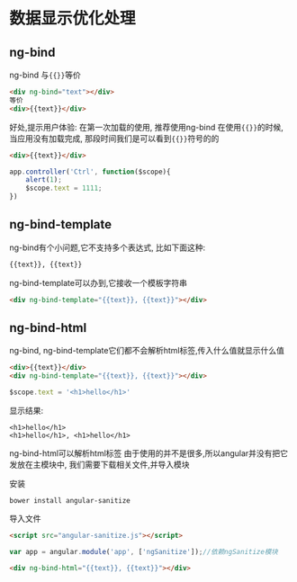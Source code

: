# 数据显示优化处理

## ng-bind
ng-bind 与`{{}}`等价
```html
<div ng-bind="text"></div>
等价
<div>{{text}}</div>
```

好处,提示用户体验:
在第一次加载的使用, 推荐使用ng-bind
在使用`{{}}`的时候, 当应用没有加载完成, 那段时间我们是可以看到`{{}}`符号的的
```html
<div>{{text}}</div>
```

```js
app.controller('Ctrl', function($scope){
    alert(1);
    $scope.text = 1111;
})
```


## ng-bind-template

ng-bind有个小问题,它不支持多个表达式, 比如下面这种:
```html
{{text}}, {{text}}
```

ng-bind-template可以办到,它接收一个模板字符串
```html
<div ng-bind-template="{{text}}, {{text}}"></div>
```

## ng-bind-html
ng-bind, ng-bind-template它们都不会解析html标签,传入什么值就显示什么值
```html
<div>{{text}}</div>
<div ng-bind-template="{{text}}, {{text}}"></div>
```

```js
$scope.text = '<h1>hello</h1>'
```
显示结果:
```
<h1>hello</h1>
<h1>hello</h1>, <h1>hello</h1>
```

ng-bind-html可以解析html标签
由于使用的并不是很多,所以angular并没有把它发放在主模块中,
我们需要下载相关文件,并导入模块

安装

```shell
bower install angular-sanitize
```
导入文件
```html
<script src="angular-sanitize.js"></script>
```


```js
var app = angular.module('app', ['ngSanitize']);//依赖ngSanitize模块
```

```html
<div ng-bind-html="{{text}}, {{text}}"></div>
```

